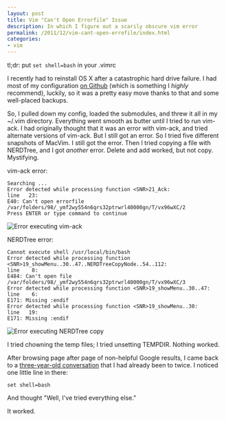 ```yaml
---
layout: post
title: Vim "Can't Open Errorfile" Issue
description: In which I figure out a scarily obscure vim error
permalink: /2011/12/vim-cant-open-errofile/index.html
categories:
- vim
---
```


tl;dr: put `set shell=bash` in your .vimrc

I recently had to reinstall OS X after a catastrophic hard drive failure. I had
most of my configuration [on Github](https://github.com/ajacksified/Config) (which is
something I *highly* recommend), luckily, so it was a pretty easy move thanks
to that and some well-placed backups.

So, I pulled down my config, loaded the submodules, and threw it all in my
~/.vim directory. Everything went smooth as butter until I tried to run vim-ack.
I had originally thought that it was an error with vim-ack, and tried alternate
versions of vim-ack. But I still got an error. So I tried five different
snapshots of MacVim. I still got the error. Then I tried copying a file with
NERDTree, and I got *another* error. Delete and add worked, but not copy.
Mystifying.

vim-ack error:

    Searching ...
    Error detected while processing function <SNR>21_Ack:
    line   23:
    E40: Can't open errorfile /var/folders/98/_ymf2wy554n6qrs32ptrwrl40000gn/T/vx96wXC/2
    Press ENTER or type command to continue

![Error executing vim-ack](http://i.imgur.com/WED9C.png)

NERDTree error:

    Cannot execute shell /usr/local/bin/bash
    Error detected while processing function <SNR>19_showMenu..30..47..NERDTreeCopyNode..54..112:
    line    8:
    E484: Can't open file /var/folders/98/_ymf2wy554n6qrs32ptrwrl40000gn/T/vx96wXC/3
    Error detected while processing function <SNR>19_showMenu..30..47:
    line    6:
    E171: Missing :endif
    Error detected while processing function <SNR>19_showMenu..30:
    line   19:
    E171: Missing :endif

![Error executing NERDTree copy](http://i.imgur.com/aTr3T.png)

I tried chowning the temp files; I tried unsetting TEMPDIR. Nothing worked.

After browsing page after page of non-helpful Google results, I came back to
a [three-year-old conversation](http://vim.1045645.n5.nabble.com/E40-quot-Can-t-open-errorfile-quot-td1217809.html) 
that I had already been to twice. I noticed one little line in there:

    set shell=bash

And thought "Well, I've tried everything else."

It worked.
